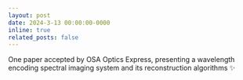 ```yaml
---
layout: post
date: 2024-3-13 00:00:00-0000
inline: true
related_posts: false
---
```


One paper accepted by OSA Optics Express, presenting a wavelength encoding spectral imaging system and its reconstruction algorithms :sparkles: